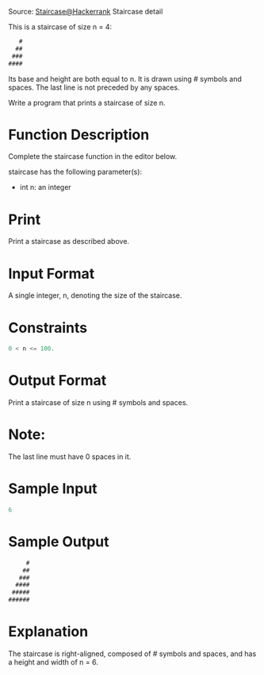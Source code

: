 Source: [Staircase@Hackerrank](https://www.hackerrank.com/challenges/staircase/problem)
Staircase detail

This is a staircase of size n = 4:

```js
   #
  ##
 ###
####
```

Its base and height are both equal to n. It is drawn using # symbols and spaces. The last line is not preceded by any spaces.

Write a program that prints a staircase of size n.

# Function Description

Complete the staircase function in the editor below.

staircase has the following parameter(s):

- int n: an integer
# Print

Print a staircase as described above.

# Input Format

A single integer, n, denoting the size of the staircase.

# Constraints

```js
0 < n <= 100.
```

# Output Format

Print a staircase of size n using # symbols and spaces.

# Note:
The last line must have 0 spaces in it.

# Sample Input

```js
6 
```

# Sample Output

```js
     #
    ##
   ###
  ####
 #####
######
```

# Explanation

The staircase is right-aligned, composed of # symbols and spaces, and has a height and width of n = 6.